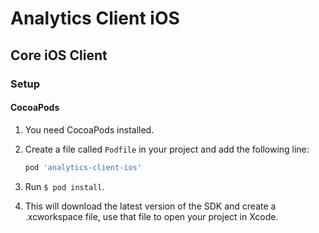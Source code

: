 # Analytics Client iOS

## Core iOS Client

### Setup

#### CocoaPods

1. You need CocoaPods installed.

2. Create a file called `Podfile` in your project and add the following line:

    ```ruby
    pod 'analytics-client-ios'  
    ```

3. Run `$ pod install`.

4. This will download the latest version of the SDK and create a .xcworkspace
file, use that file to open your project in Xcode.